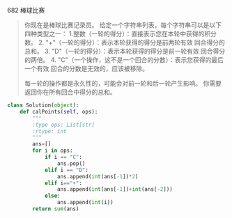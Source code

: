 682 棒球比赛

> 你现在是棒球比赛记录员。
> 给定一个字符串列表，每个字符串可以是以下四种类型之一：
> 1.整数（一轮的得分）：直接表示您在本轮中获得的积分数。
> 2. "+"（一轮的得分）：表示本轮获得的得分是前两轮有效 回合得分的总和。
> 3. "D"（一轮的得分）：表示本轮获得的得分是前一轮有效 回合得分的两倍。
> 4. "C"（一个操作，这不是一个回合的分数）：表示您获得的最后一个有效 回合的分数是无效的，应该被移除。
>
> 每一轮的操作都是永久性的，可能会对前一轮和后一轮产生影响。
> 你需要返回你在所有回合中得分的总和。
>

```python
class Solution(object):
    def calPoints(self, ops):
        """
        :type ops: List[str]
        :rtype: int
        """
        ans=[]
        for i in ops:
            if i == "C":
                ans.pop()
            elif i == "D":
                ans.append(int(ans[-1])*2)
            elif i=="+":
                ans.append(int(ans[-1])+int(ans[-2]))
            else:
                ans.append(int(i))
        return sum(ans)
```

